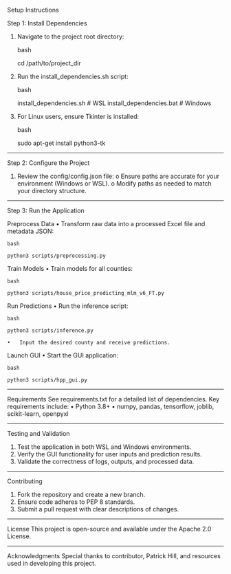 Setup Instructions

Step 1: Install Dependencies

1.	Navigate to the project root directory:

	bash

	cd /path/to/project_dir

2.	Run the install_dependencies.sh script:

	bash

 	install_dependencies.sh # WSL
	install_dependencies.bat # Windows

3.	For Linux users, ensure Tkinter is installed:

	bash

	sudo apt-get install python3-tk
________________________________________
Step 2: Configure the Project
1.	Review the config/config.json file:
	o	Ensure paths are accurate for your environment (Windows or WSL).
	o	Modify paths as needed to match your directory structure.
________________________________________

Step 3: Run the Application

Preprocess Data
	•	Transform raw data into a processed Excel file and metadata JSON:

	bash

	python3 scripts/preprocessing.py

Train Models
	•	Train models for all counties:

	bash

	python3 scripts/house_price_predicting_mlm_v6_FT.py

Run Predictions
	•	Run the inference script:

	bash

	python3 scripts/inference.py

	•	Input the desired county and receive predictions.

Launch GUI
	•	Start the GUI application:

	bash

	python3 scripts/hpp_gui.py

________________________________________
Requirements
See requirements.txt for a detailed list of dependencies. Key requirements include:
•	Python 3.8+
•	numpy, pandas, tensorflow, joblib, scikit-learn, openpyxl
________________________________________

Testing and Validation
1.	Test the application in both WSL and Windows environments.
2.	Verify the GUI functionality for user inputs and prediction results.
3.	Validate the correctness of logs, outputs, and processed data.
________________________________________

Contributing
1.	Fork the repository and create a new branch.
2.	Ensure code adheres to PEP 8 standards.
3.	Submit a pull request with clear descriptions of changes.
________________________________________
License
This project is open-source and available under the Apache 2.0 License.
________________________________________
Acknowledgments
Special thanks to contributor, Patrick Hill, and resources used in developing this project.

